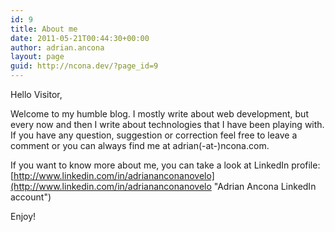 ```yaml
---
id: 9
title: About me
date: 2011-05-21T00:44:30+00:00
author: adrian.ancona
layout: page
guid: http://ncona.dev/?page_id=9
---
```

Hello Visitor,

Welcome to my humble blog. I mostly write about web development, but every now and then I write about technologies that I have been playing with. If you have any question, suggestion or correction feel free to leave a comment or you can always find me at adrian(-at-)ncona.com.

If you want to know more about me, you can take a look at LinkedIn profile: [http://www.linkedin.com/in/adriananconanovelo](http://www.linkedin.com/in/adriananconanovelo "Adrian Ancona LinkedIn account")

Enjoy!